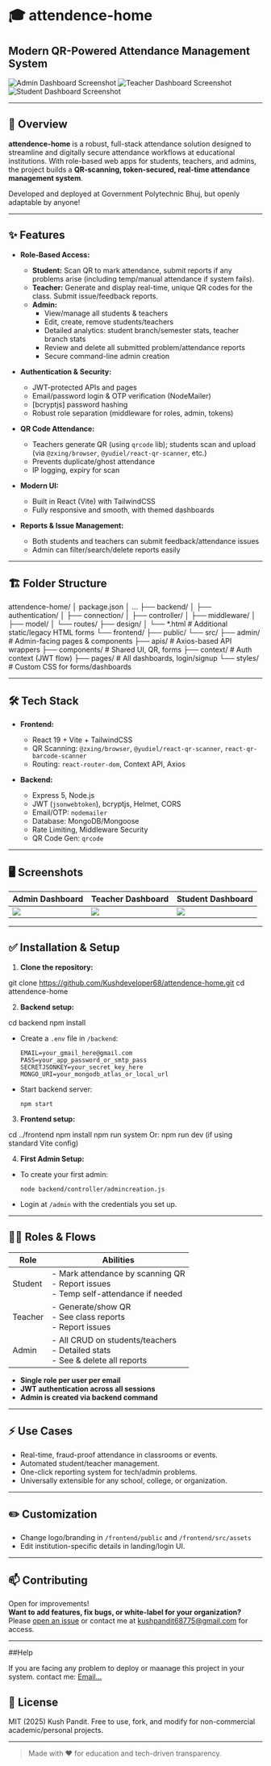 # 🎓 attendence-home

**Modern QR-Powered Attendance Management System**  
---

![Admin Dashboard Screenshot](photo/adminpage.png)
![Teacher Dashboard Screenshot](photo/teacherpage.png)
![Student Dashboard Screenshot](photo/studentpage.png)

---

## 🚀 Overview

**attendence-home** is a robust, full-stack attendance solution designed to streamline and digitally secure attendance workflows at educational institutions. With role-based web apps for students, teachers, and admins, the project builds a **QR-scanning, token-secured, real-time attendance management system**.

Developed and deployed at Government Polytechnic Bhuj, but openly adaptable by anyone!

---

## ✨ Features

- **Role-Based Access:**  
  - **Student:** Scan QR to mark attendance, submit reports if any problems arise (including temp/manual attendance if system fails).
  - **Teacher:** Generate and display real-time, unique QR codes for the class. Submit issue/feedback reports.
  - **Admin:**  
    - View/manage all students & teachers  
    - Edit, create, remove students/teachers  
    - Detailed analytics: student branch/semester stats, teacher branch stats  
    - Review and delete all submitted problem/attendance reports  
    - Secure command-line admin creation

- **Authentication & Security:**  
  - JWT-protected APIs and pages  
  - Email/password login & OTP verification (NodeMailer)
  - [bcryptjs] password hashing  
  - Robust role separation (middleware for roles, admin, tokens)

- **QR Code Attendance:**  
  - Teachers generate QR (using `qrcode` lib); students scan and upload (via `@zxing/browser`, `@yudiel/react-qr-scanner`, etc.)
  - Prevents duplicate/ghost attendance  
  - IP logging, expiry for scan

- **Modern UI:**  
  - Built in React (Vite) with TailwindCSS  
  - Fully responsive and smooth, with themed dashboards

- **Reports & Issue Management:**  
  - Both students and teachers can submit feedback/attendance issues  
  - Admin can filter/search/delete reports easily

---

## 🏗️ Folder Structure

attendence-home/
│ package.json
│ ...
├── backend/
│ ├── authentication/
│ ├── connection/
│ ├── controller/
│ ├── middleware/
│ ├── model/
│ └── routes/
├── design/
│ └── *.html # Additional static/legacy HTML forms
└── frontend/
├── public/
└── src/
├── admin/ # Admin-facing pages & components
├── apis/ # Axios-based API wrappers
├── components/ # Shared UI, QR, forms
├── context/ # Auth context (JWT flow)
├── pages/ # All dashboards, login/signup
└── styles/ # Custom CSS for forms/dashboards


---

## 🛠️ Tech Stack

- **Frontend:**  
  - React 19 + Vite + TailwindCSS  
  - QR Scanning: `@zxing/browser`, `@yudiel/react-qr-scanner`, `react-qr-barcode-scanner`  
  - Routing: `react-router-dom`, Context API, Axios

- **Backend:**  
  - Express 5, Node.js  
  - JWT (`jsonwebtoken`), bcryptjs, Helmet, CORS  
  - Email/OTP: `nodemailer`  
  - Database: MongoDB/Mongoose
  - Rate Limiting, Middleware Security
  - QR Code Gen: `qrcode`

---

## 🖥️ Screenshots

| Admin Dashboard           | Teacher Dashboard          | Student Dashboard         |
|---------------------------|---------------------------|--------------------------|
| ![](photo/adminpage.png) | ![](photo/teacherpage.png) | ![](photo/studentpage.png) |

---

## ✅ Installation & Setup

1. **Clone the repository:**

git clone https://github.com/Kushdeveloper68/attendence-home.git
cd attendence-home

2. **Backend setup:**

cd backend
npm install


- Create a `.env` file in `/backend`:

  ```
  EMAIL=your_gmail_here@gmail.com
  PASS=your_app_password_or_smtp_pass
  SECRETJSONKEY=your_secret_key_here
  MONGO_URI=your_mongodb_atlas_or_local_url
  ```

- Start backend server:

  ```
  npm start
  ```

3. **Frontend setup:**

cd ../frontend
npm install
npm run system
Or: npm run dev (if using standard Vite config)


4. **First Admin Setup:**

- To create your first admin:
  ```
  node backend/controller/admincreation.js
  ```
- Login at `/admin` with the credentials you set up.

---

## 👩‍💻 Roles & Flows

| Role    | Abilities                                                 |
|---------|-----------------------------------------------------------|
| Student | - Mark attendance by scanning QR<br>- Report issues<br>- Temp self-attendance if needed |
| Teacher | - Generate/show QR<br>- See class reports<br>- Report issues |
| Admin   | - All CRUD on students/teachers<br>- Detailed stats<br>- See & delete all reports |

- **Single role per user per email**
- **JWT authentication across all sessions**
- **Admin is created via backend command**

---

## ⚡ Use Cases

- Real-time, fraud-proof attendance in classrooms or events.
- Automated student/teacher management.
- One-click reporting system for tech/admin problems.
- Universally extensible for any school, college, or organization.

---

## ✏️ Customization

- Change logo/branding in `/frontend/public` and `/frontend/src/assets`
- Edit institution-specific details in landing/login UI.

---

## 📫 Contributing

Open for improvements!  
**Want to add features, fix bugs, or white-label for your organization?**  
Please [open an issue](https://github.com/Kushdeveloper68/attendence-home/issues) or contact me at [kushpandit68775@gmail.com](mailto:kushpandit68775@gmail.com) for access.

---
##Help

If you are facing any problem to deploy or maanage this project in your system. contact me: <a href="mailto:kushpandit68775@gmail.com">Email...<a>


## 📝 License

MIT (2025) Kush Pandit.
Free to use, fork, and modify for non-commercial academic/personal projects.

---

> Made with ❤️ for education and tech-driven transparency.


